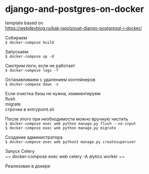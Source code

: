 # django-and-postgres-on-docker
template based on  
https://webdevblog.ru/kak-ispolzovat-django-postgresql-i-docker/


Собираем  
```$ docker-compose build```

Запускаем  
```$ docker-compose up -d```

Смотрим логи, если не работает  
```$ docker-compose logs -f```

Останавливаем с удалением контейнеров  
```$ docker-compose down -v```



Если очистка базы не нужна, комментируем  
flush  
migrate  
строчки в entrypoint.sh

После этого при необходимости можно вручную чистить  
```$ docker-compose exec web python manage.py flush --no-input```  
```$ docker-compose exec web python manage.py migrate```

Создание администратора  
```$ docker-compose exec web python3 manage.py createsuperuser```


Запуск Celery  
~~ docker-compose exec web celery -A alytics worker ~~

Реализован в докере


